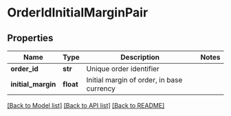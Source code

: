 # OrderIdInitialMarginPair

## Properties
Name | Type | Description | Notes
------------ | ------------- | ------------- | -------------
**order_id** | **str** | Unique order identifier | 
**initial_margin** | **float** | Initial margin of order, in base currency | 

[[Back to Model list]](../README.md#documentation-for-models) [[Back to API list]](../README.md#documentation-for-api-endpoints) [[Back to README]](../README.md)



